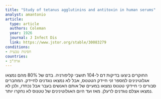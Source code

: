 ```yaml
---
title: "Study of tetanus agglutinins and antitoxin in human serums"
analyst: amantonio
article:
  type: article
  authors: Coleman
  year: 1926
  journal: J Infect Dis
  link: https://www.jstor.org/stable/30083279
conditions:
- חסינות טבעית
countries:
- ארה"ב
---
```


החוקרים ביצעו בדיקות דם ל-104 תושבי קליפורניה. בדם של 80% מהם נמצאו אגלוטינינים למספר זני חיידק הטטנוס, אבל לא נמצאו נוגדנים לחיידק. המחברים סבורים כי חיידקי טטנוס נמצאו במעיים של אותם האנשים בעבר אבל נכחדו, ולכן לא נמצאו אצלם נוגדנים לרעלן.
מאז ועד היום האגלוטינינים של טטנוס לא נחקרו יותר.

